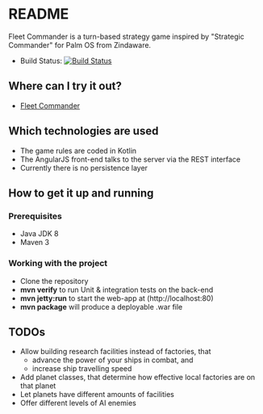 # README #

Fleet Commander is a turn-based strategy game inspired by "Strategic Commander" for Palm OS from Zindaware.

* Build Status: [![Build Status](https://travis-ci.org/priesus/FleetCommander.svg?branch=master)](https://travis-ci.org/priesus/FleetCommander)

## Where can I try it out? ##

* [Fleet Commander](http://fleetcommander.priesus.de/)

## Which technologies are used ##

* The game rules are coded in Kotlin
* The AngularJS front-end talks to the server via the REST interface
* Currently there is no persistence layer

## How to get it up and running ##

### Prerequisites ###
* Java JDK 8
* Maven 3

### Working with the project ###
* Clone the repository
* **mvn verify** to run Unit & integration tests on the back-end
* **mvn jetty:run** to start the web-app at (http://localhost:80)
* **mvn package** will produce a deployable .war file

## TODOs
* Allow building research facilities instead of factories, that
    * advance the power of your ships in combat, and
    * increase ship travelling speed
* Add planet classes, that determine how effective local factories are on that planet
* Let planets have different amounts of facilities
* Offer different levels of AI enemies
